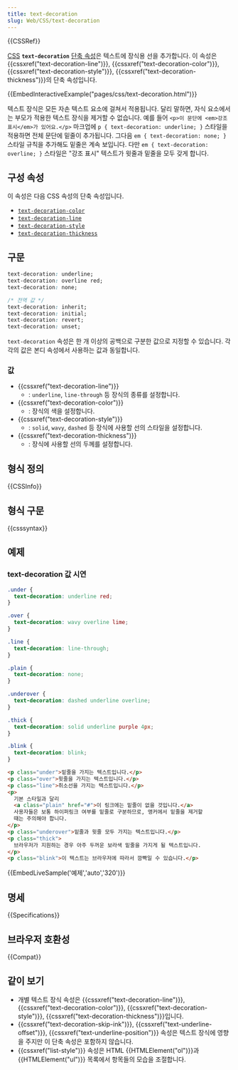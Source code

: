 ```yaml
---
title: text-decoration
slug: Web/CSS/text-decoration
---
```


{{CSSRef}}

[CSS](/ko/docs/Web/CSS) **`text-decoration`** [단축 속성](/ko/docs/Web/CSS/Shorthand_properties)은 텍스트에 장식용 선을 추가합니다. 이 속성은 {{cssxref("text-decoration-line")}}, {{cssxref("text-decoration-color")}}, {{cssxref("text-decoration-style")}}, {{cssxref("text-decoration-thickness")}}의 단축 속성입니다.

{{EmbedInteractiveExample("pages/css/text-decoration.html")}}

텍스트 장식은 모든 자손 텍스트 요소에 걸쳐서 적용됩니다. 달리 말하면, 자식 요소에서는 부모가 적용한 텍스트 장식을 제거할 수 없습니다. 예를 들어 `<p>이 문단에 <em>강조 표시</em>가 있어요.</p>` 마크업에 `p { text-decoration: underline; }` 스타일을 적용하면 전체 문단에 밑줄이 추가됩니다. 그다음 `em { text-decoration: none; }` 스타일 규칙을 추가해도 밑줄은 계속 보입니다. 다만 `em { text-decoration: overline; }` 스타일은 "강조 표시" 텍스트가 윗줄과 밑줄을 모두 갖게 합니다.

## 구성 속성

이 속성은 다음 CSS 속성의 단축 속성입니다.

- [`text-decoration-color`](/ko/docs/Web/CSS/text-decoration-color)
- [`text-decoration-line`](/ko/docs/Web/CSS/text-decoration-line)
- [`text-decoration-style`](/ko/docs/Web/CSS/text-decoration-style)
- [`text-decoration-thickness`](/ko/docs/Web/CSS/text-decoration-thickness)

## 구문

```css
text-decoration: underline;
text-decoration: overline red;
text-decoration: none;

/* 전역 값 */
text-decoration: inherit;
text-decoration: initial;
text-decoration: revert;
text-decoration: unset;
```

`text-decoration` 속성은 한 개 이상의 공백으로 구분한 값으로 지정할 수 있습니다. 각각의 값은 본디 속성에서 사용하는 값과 동일합니다.

### 값

- {{cssxref("text-decoration-line")}}
  - : `underline`, `line-through` 등 장식의 종류를 설정합니다.
- {{cssxref("text-decoration-color")}}
  - : 장식의 색을 설정합니다.
- {{cssxref("text-decoration-style")}}
  - : `solid`, `wavy`, `dashed` 등 장식에 사용할 선의 스타일을 설정합니다.
- {{cssxref("text-decoration-thickness")}}
  - : 장식에 사용할 선의 두께를 설정합니다.

## 형식 정의

{{CSSInfo}}

## 형식 구문

{{csssyntax}}

## 예제

### text-decoration 값 시연

```css
.under {
  text-decoration: underline red;
}

.over {
  text-decoration: wavy overline lime;
}

.line {
  text-decoration: line-through;
}

.plain {
  text-decoration: none;
}

.underover {
  text-decoration: dashed underline overline;
}

.thick {
  text-decoration: solid underline purple 4px;
}

.blink {
  text-decoration: blink;
}
```

```html
<p class="under">밑줄을 가지는 텍스트입니다.</p>
<p class="over">윗줄을 가지는 텍스트입니다.</p>
<p class="line">취소선을 가지는 텍스트입니다.</p>
<p>
  기본 스타일과 달리
  <a class="plain" href="#">이 링크에는 밑줄이 없을 것입니다.</a>
  사용자들은 보통 하이퍼링크 여부를 밑줄로 구분하므로, 앵커에서 밑줄을 제거할
  때는 주의해야 합니다.
</p>
<p class="underover">밑줄과 윗줄 모두 가지는 텍스트입니다.</p>
<p class="thick">
  브라우저가 지원하는 경우 아주 두꺼운 보라색 밑줄을 가지게 될 텍스트입니다.
</p>
<p class="blink">이 텍스트는 브라우저에 따라서 깜빡일 수 있습니다.</p>
```

{{EmbedLiveSample('예제','auto','320')}}

## 명세

{{Specifications}}

## 브라우저 호환성

{{Compat}}

## 같이 보기

- 개별 텍스트 장식 속성은 {{cssxref("text-decoration-line")}}, {{cssxref("text-decoration-color")}}, {{cssxref("text-decoration-style")}}, {{cssxref("text-decoration-thickness")}}입니다.
- {{cssxref("text-decoration-skip-ink")}}, {{cssxref("text-underline-offset")}}, {{cssxref("text-underline-position")}} 속성은 텍스트 장식에 영향을 주지만 이 단축 속성은 포함하지 않습니다.
- {{cssxref("list-style")}} 속성은 HTML {{HTMLElement("ol")}}과 {{HTMLElement("ul")}} 목록에서 항목들의 모습을 조절합니다.
